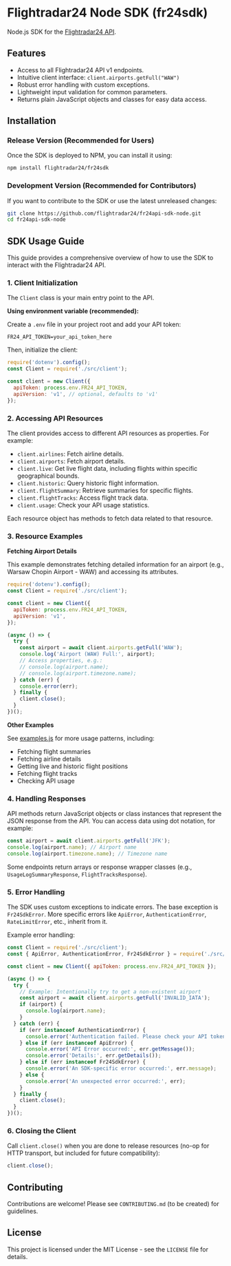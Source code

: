 # Flightradar24 Node SDK (fr24sdk)

Node.js SDK for the [Flightradar24 API](https://fr24api.flightradar24.com).

## Features

- Access to all Flightradar24 API v1 endpoints.
- Intuitive client interface: `client.airports.getFull("WAW")`
- Robust error handling with custom exceptions.
- Lightweight input validation for common parameters.
- Returns plain JavaScript objects and classes for easy data access.

## Installation

### Release Version (Recommended for Users)

Once the SDK is deployed to NPM, you can install it using:

```bash
npm install flightradar24/fr24sdk
```

### Development Version (Recommended for Contributors)

If you want to contribute to the SDK or use the latest unreleased changes:

```bash
git clone https://github.com/flightradar24/fr24api-sdk-node.git
cd fr24api-sdk-node
```

## SDK Usage Guide

This guide provides a comprehensive overview of how to use the SDK to interact with the Flightradar24 API.

### 1. Client Initialization

The `Client` class is your main entry point to the API.

**Using environment variable (recommended):**

Create a `.env` file in your project root and add your API token:

```
FR24_API_TOKEN=your_api_token_here
```

Then, initialize the client:

```js
require('dotenv').config();
const Client = require('./src/client');

const client = new Client({
  apiToken: process.env.FR24_API_TOKEN,
  apiVersion: 'v1', // optional, defaults to 'v1'
});
```

### 2. Accessing API Resources

The client provides access to different API resources as properties. For example:

- `client.airlines`: Fetch airline details.
- `client.airports`: Fetch airport details.
- `client.live`: Get live flight data, including flights within specific geographical bounds.
- `client.historic`: Query historic flight information.
- `client.flightSummary`: Retrieve summaries for specific flights.
- `client.flightTracks`: Access flight track data.
- `client.usage`: Check your API usage statistics.

Each resource object has methods to fetch data related to that resource.

### 3. Resource Examples

**Fetching Airport Details**

This example demonstrates fetching detailed information for an airport (e.g., Warsaw Chopin Airport - WAW) and accessing its attributes.

```js
require('dotenv').config();
const Client = require('./src/client');

const client = new Client({
  apiToken: process.env.FR24_API_TOKEN,
  apiVersion: 'v1',
});

(async () => {
  try {
    const airport = await client.airports.getFull('WAW');
    console.log('Airport (WAW) Full:', airport);
    // Access properties, e.g.:
    // console.log(airport.name);
    // console.log(airport.timezone.name);
  } catch (err) {
    console.error(err);
  } finally {
    client.close();
  }
})();
```

**Other Examples**

See [examples.js](examples.js) for more usage patterns, including:

- Fetching flight summaries
- Fetching airline details
- Getting live and historic flight positions
- Fetching flight tracks
- Checking API usage

### 4. Handling Responses

API methods return JavaScript objects or class instances that represent the JSON response from the API. You can access data using dot notation, for example:

```js
const airport = await client.airports.getFull('JFK');
console.log(airport.name); // Airport name
console.log(airport.timezone.name); // Timezone name
```

Some endpoints return arrays or response wrapper classes (e.g., `UsageLogSummaryResponse`, `FlightTracksResponse`).

### 5. Error Handling

The SDK uses custom exceptions to indicate errors. The base exception is `Fr24SdkError`. More specific errors like `ApiError`, `AuthenticationError`, `RateLimitError`, etc., inherit from it.

Example error handling:

```js
const Client = require('./src/client');
const { ApiError, AuthenticationError, Fr24SdkError } = require('./src/exceptions');

const client = new Client({ apiToken: process.env.FR24_API_TOKEN });

(async () => {
  try {
    // Example: Intentionally try to get a non-existent airport
    const airport = await client.airports.getFull('INVALID_IATA');
    if (airport) {
      console.log(airport.name);
    }
  } catch (err) {
    if (err instanceof AuthenticationError) {
      console.error('Authentication failed. Please check your API token.');
    } else if (err instanceof ApiError) {
      console.error('API Error occurred:', err.getMessage());
      console.error('Details:', err.getDetails());
    } else if (err instanceof Fr24SdkError) {
      console.error('An SDK-specific error occurred:', err.message);
    } else {
      console.error('An unexpected error occurred:', err);
    }
  } finally {
    client.close();
  }
})();
```

### 6. Closing the Client

Call `client.close()` when you are done to release resources (no-op for HTTP transport, but included for future compatibility):

```js
client.close();
```

## Contributing

Contributions are welcome! Please see `CONTRIBUTING.md` (to be created) for guidelines.

## License

This project is licensed under the MIT License - see the `LICENSE` file for details.
